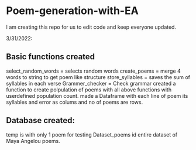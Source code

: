# Poem-generation-with-EA

I am creating this repo for us to edit code and keep everyone updated.

3/31/2022: 
## Basic functions created
 select_random_words = selects random words
 create_poems = merge 4 words to string to get poem like structure
 store_syllables = saves the sum of syllables in each verse
 Grammer_checker = Check grammar
 created a function to create polpulation of poems with all above functions with userdefined population count.
 made a Dataframe with each line of poem its syllables and error as colums and no of poems are rows.
 
## Database created:
  temp is with only 1 poem for testing
  Dataset_poems id entire dataset of Maya Angelou poems.

